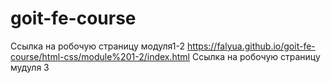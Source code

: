 # goit-fe-course
Ссылка на робочую страницу модуля1-2 https://falyua.github.io/goit-fe-course/html-css/module%201-2/index.html
Ссылка на робочую страницу мудуля 3 
